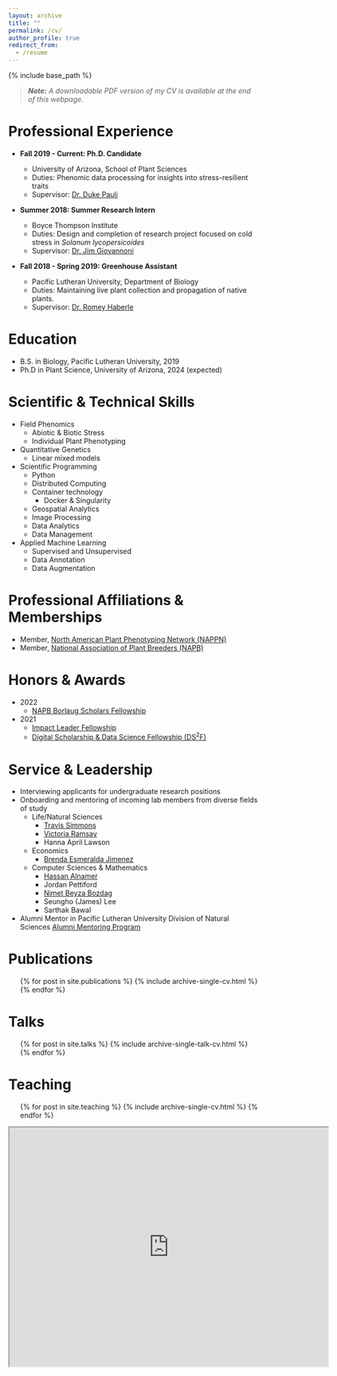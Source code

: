 ```yaml
---
layout: archive
title: ""
permalink: /cv/
author_profile: true
redirect_from:
  - /resume
---
```


{% include base_path %}

> **_Note:_** *A downloadable PDF version of my CV is available at the end of this webpage.*

Professional Experience
======
* **Fall 2019 - Current: Ph.D. Candidate**
  * University of Arizona, School of Plant Sciences
  * Duties: Phenomic data processing for insights into stress-resilient traits
  * Supervisor: [Dr. Duke Pauli](https://thepaulilab.com/)

* **Summer 2018: Summer Research Intern**
  * Boyce Thompson Institute
  * Duties: Design and completion of research project focused on cold stress in *Solanum lycopersicoides*
  * Supervisor: [Dr. Jim Giovannoni](https://btiscience.org/jim-giovannoni/)

* **Fall 2018 - Spring 2019: Greenhouse Assistant** 
  * Pacific Lutheran University, Department of Biology
  * Duties: Maintaining live plant collection and propagation of native plants. 
  * Supervisor: [Dr. Romey Haberle](https://www.plu.edu/biology/staff/romey-haberle/)

Education
======
* B.S. in Biology, Pacific Lutheran University, 2019
* Ph.D in Plant Science, University of Arizona, 2024 (expected)

Scientific & Technical Skills
======
* Field Phenomics
  * Abiotic & Biotic Stress
  * Individual Plant Phenotyping
* Quantitative Genetics
  * Linear mixed models
* Scientific Programming 
  * Python
  * Distributed Computing
  * Container technology
    * Docker & Singularity
  * Geospatial Analytics
  * Image Processing
  * Data Analytics
  * Data Management
* Applied Machine Learning
  * Supervised and Unsupervised
  * Data Annotation
  * Data Augmentation
  
Professional Affiliations & Memberships
======
* Member, [North American Plant Phenotyping Network (NAPPN)](https://www.plantphenotyping.org/)
* Member, [National Association of Plant Breeders (NAPB)](https://www.plantbreeding.org/)

Honors & Awards
======
* 2022
  * [NAPB Borlaug Scholars Fellowship](https://www.plantbreeding.org/borlaug-scholars)
* 2021
  * [Impact Leader Fellowship](https://cals.arizona.edu/news/self-nominations-open-spring-impact-leader-professional-development-training) 
  * [Digital Scholarship & Data Science Fellowship (DS<sup>2</sup>F)](https://new.library.arizona.edu/ds2f)

Service & Leadership
======
* Interviewing applicants for undergraduate research positions
* Onboarding and mentoring of incoming lab members from diverse fields of study
  * Life/Natural Sciences
    * [Travis Simmons](https://linkedin.com/in/travis-simmons-2230ab162)
    * [Victoria Ramsay](https://linkedin.com/in/victoria-ramsay-2891891aa)
    * Hanna April Lawson
  * Economics
    * [Brenda Esmeralda Jimenez](https://linkedin.com/in/brenda-e-jimenez)
  * Computer Sciences & Mathematics
    * [Hassan Alnamer](https://linkedin.com/in/hassan-alnamer)
    * Jordan Pettiford
    * [Nimet Beyza Bozdag](https://www.linkedin.com/in/nimet-beyza-bozdag/)
    * Seungho (James) Lee
    * Sarthak Bawal
* Alumni Mentor in Pacific Lutheran University Division of Natural Sciences [Alumni Mentoring Program](https://lutelink.plu.edu/hub/plu/programs/natsci-mentoring-program/about)

Publications
======
  <ul>{% for post in site.publications %}
    {% include archive-single-cv.html %}
  {% endfor %}</ul>
  
Talks
======
  <ul>{% for post in site.talks %}
    {% include archive-single-talk-cv.html %}
  {% endfor %}</ul>
  
Teaching
======
  <ul>{% for post in site.teaching %}
    {% include archive-single-cv.html %}
  {% endfor %}</ul>

<iframe src="https://drive.google.com/file/d/1ps0rUub1ZZMRxDG0Mku8KcoxQL-zeQYJ/preview" width="640" height="480" allow="autoplay"></iframe>
